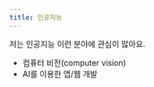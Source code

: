 ```yaml
---
title: 인공지능
---
```


저는 인공지능 이런 분야에 관심이 많아요.

<!--more-->

- 컴퓨터 비전(computer vision)
- AI를 이용한 앱/웹 개발
